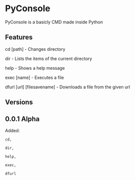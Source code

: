 # PyConsole

PyConsole is a basicly CMD made inside Python

## Features

cd [path] - Changes directory

dir - Lists the items of the current directory

help - Shows a help message

exec [name] - Executes a file

dfurl [url] [filesavename] - Downloads a file from the given url

## Versions

## 0.0.1 Alpha

Added:

    cd,

    dir,

    help,

    exec,

    dfurl